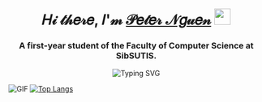 <h1 align="center">𝐻𝒾 𝓉𝒽𝑒𝓇𝑒, 𝐼'𝓂 <a href="https://vk.com/darrk_ne_ss" target="_blank">𝒫𝑒𝓉𝑒𝓇 𝒩𝑔𝓊𝑒𝓃</a> 
<img src="https://github.com/blackcater/blackcater/raw/main/images/Hi.gif" height="32"/></h1>
<h3 align="center">A first-year student of the Faculty of Computer Science at SibSUTIS.</h3>
<div style="display: grid; place-items: center;">
    <img src="https://readme-typing-svg.demolab.com?font=Fira+Code&pause=1000&width=435&lines=We+are+making+the+future+better." alt="Typing SVG" />
</div>

![GIF](https://github.com/Darkness1853/Pictures/blob/main/bongo-cat-typing.gif)
[![Top Langs](https://github-readme-stats.vercel.app/api/top-langs/?username=Darkness1853&exclude=C++)](https://github.com/anuraghazra/github-readme-stats)
